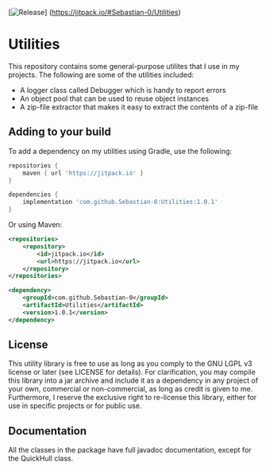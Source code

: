[![Release](https://jitpack.io/v/Sebastian-0/Utilities.svg)]
(https://jitpack.io/#Sebastian-0/Utilities)

# Utilities
This repository contains some general-purpose utilites that I use in my projects. The following are some of the utilities included:
 * A logger class called Debugger which is handy to report errors
 * An object pool that can be used to reuse object instances
 * A zip-file extractor that makes it easy to extract the contents of a zip-file
 
## Adding to your build
To add a dependency on my utilities using Gradle, use the following:
```gradle
repositories {
    maven { url 'https://jitpack.io' }
}

dependencies {
    implementation 'com.github.Sebastian-0:Utilities:1.0.1'
}
```

Or using Maven:
```xml
<repositories>
    <repository>
        <id>jitpack.io</id>
        <url>https://jitpack.io</url>
    </repository>
</repositories>

<dependency>
    <groupId>com.github.Sebastian-0</groupId>
    <artifactId>Utilities</artifactId>
    <version>1.0.1</version>
</dependency>
```



## License
This utility library is free to use as long as you comply to the GNU LGPL v3 license or later (see LICENSE for details). For clarification, you may compile this library into a jar archive and include it as a dependency in any project of your own, commercial or non-commercial, as long as credit is given to me. Furthermore, I reserve the exclusive right to re-license this library, either for use in specific projects or for public use. 

## Documentation
All the classes in the package have full javadoc documentation, except for the QuickHull class.
